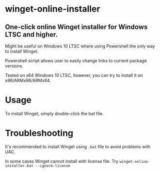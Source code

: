 # winget-online-installer
## One-click online Winget installer for Windows LTSC and higher.
Might be useful on Windows 10 LTSC where using Powershell the only way to install Winget.

Powershell script allows user to easily change links to current package versions.

Tested on x64 Windows 10 LTSC, however, you can try to install it on x86/ARMx86/ARMx64.
# Usage
To install Winget, simply double-click the bat file.
# Troubleshooting
It's recommended to install Winget using `.bat` file to avoid problems with UAC.

In some cases Winget cannot install with license file. Try `winget-online-installer.bat --ignore-license`
